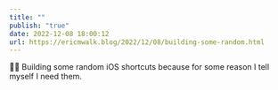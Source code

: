 ```yaml
---
title: ""
publish: "true"
date: 2022-12-08 18:00:12
url: https://ericmwalk.blog/2022/12/08/building-some-random.html
---
```

<p>👨‍💻 Building some random iOS shortcuts because for some reason I tell myself I need them.</p>
